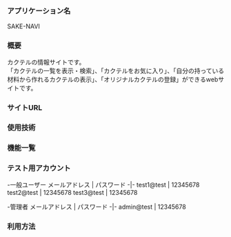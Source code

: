 ### アプリケーション名  
SAKE-NAVI


### 概要
カクテルの情報サイトです。  
「カクテルの一覧を表示・検索」、「カクテルをお気に入り」、「自分の持っている材料から作れるカクテルの表示」、「オリジナルカクテルの登録」ができるwebサイトです。


### サイトURL



### 使用技術




### 機能一覧



### テスト用アカウント
-一般ユーザー
メールアドレス | パスワード
-|-
test1@test | 12345678
test2@test | 12345678
test3@test | 12345678
  
-管理者
メールアドレス | パスワード
-|-
admin@test | 12345678


### 利用方法



